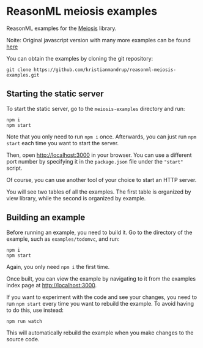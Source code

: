 # ReasonML meiosis examples

ReasonML examples for the [Meiosis](http://github.com/foxdonut/meiosis) library.

Noite: Original javascript version with many more examples can be found [here](https://github.com/foxdonut/meiosis-examples)

You can obtain the examples by cloning the git repository:

```
git clone https://github.com/kristianmandrup/reasonml-meiosis-examples.git
```

## Starting the static server

To start the static server, go to the `meiosis-examples` directory and run:

```
npm i
npm start
```

Note that you only need to run `npm i` once. Afterwards, you can just run `npm start` each time you want to start the server.

Then, open [http://localhost:3000](http://localhost:3000) in your browser. You can use a different port number by specifying it in the `package.json`
file under the `"start"` script.

Of course, you can use another tool of your choice to start an HTTP server.

You will see two tables of all the examples. The first table is organized by view library, while the second is organized by example.

## Building an example

Before running an example, you need to build it. Go to the directory of the example, such as `examples/todomvc`, and run:

```
npm i
npm start
```

Again, you only need `npm i` the first time.

Once built, you can view the example by navigating to it from the examples index page at [http://localhost:3000](http://localhost:3000).

If you want to experiment with the code and see your changes, you need to run `npm start` every time you want to rebuild the example. To avoid
having to do this, use instead:

```
npm run watch
```

This will automatically rebuild the example when you make changes to the source code.
